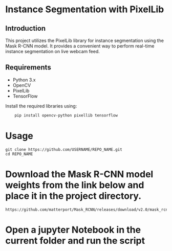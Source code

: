 # Instance Segmentation with PixelLib

## Introduction

This project utilizes the PixelLib library for instance segmentation using the Mask R-CNN model. It provides a convenient way to perform real-time instance segmentation on live webcam feed.

## Requirements

- Python 3.x
- OpenCV
- PixelLib
- TensorFlow

Install the required libraries using:

```bash
    pip install opencv-python pixellib tensorflow
```

# Usage
```
git clone https://github.com/USERNAME/REPO_NAME.git
cd REPO_NAME
```

# Download the Mask R-CNN model weights from the link below and place it in the project directory.
```
https://github.com/matterport/Mask_RCNN/releases/download/v2.0/mask_rcnn_coco.h5
```

# Open a jupyter Notebook in the current folder and run the script


